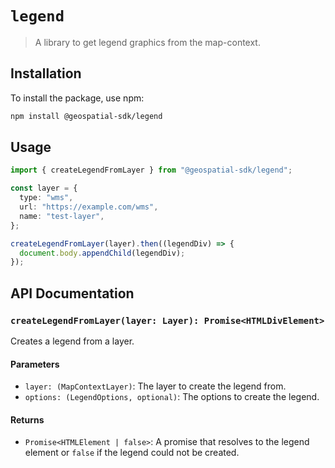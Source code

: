 # `legend`

> A library to get legend graphics from the map-context.

## Installation

To install the package, use npm:

```sh
npm install @geospatial-sdk/legend
```

## Usage

```typescript
import { createLegendFromLayer } from "@geospatial-sdk/legend";

const layer = {
  type: "wms",
  url: "https://example.com/wms",
  name: "test-layer",
};

createLegendFromLayer(layer).then((legendDiv) => {
  document.body.appendChild(legendDiv);
});
```

## API Documentation

### `createLegendFromLayer(layer: Layer): Promise<HTMLDivElement>`

Creates a legend from a layer.

#### Parameters

- `layer: (MapContextLayer)`: The layer to create the legend from.
- `options: (LegendOptions, optional)`: The options to create the legend.

#### Returns

- `Promise<HTMLElement | false>`: A promise that resolves to the legend element or `false` if the legend could not be created.
